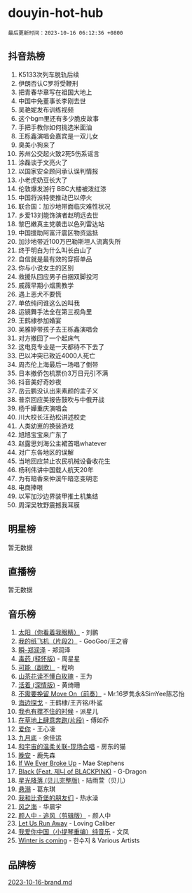 # douyin-hot-hub

`最后更新时间：2023-10-16 06:12:36 +0800`

## 抖音热榜

1. K5133次列车脱轨后续
1. 伊朗否认C罗将受鞭刑
1. 把青春华章写在祖国大地上
1. 中国中免董事长李刚去世
1. 吴艳妮发布训练视频
1. 这个bgm里还有多少脆皮故事
1. 手把手教你如何挑选米面油
1. 王栎鑫演唱会嘉宾是一双儿女
1. 臭美小狗来了
1. 苏州公交起火致2死5伤系谣言
1. 涂磊谈于文亮火了
1. 以国家安全顾问承认误判情报
1. 小老虎奶豆长大了
1. 伦敦爆发游行 BBC大楼被泼红漆
1. 中国将派特使推动巴以停火
1. 联合国：加沙地带面临灾难性状况
1. 乡爱13刘能饰演者赵明远去世
1. 黎巴嫩真主党袭击以色列雷达站
1. 中国援助阿富汗震区物资运抵
1. 加沙地带近100万巴勒斯坦人流离失所
1. 终于明白为什么叫长白山了
1. 自信就是最有效的穿搭单品
1. 你与小说女主的区别
1. 救援队回应男子自捆双脚投河
1. 戚薇早期小烟熏教学
1. 遇上恶犬不要慌
1. 单依纯问谁这么凶叫我
1. 运镜舞手法全在第三视角里
1. 王鹤棣参加婚宴
1. 吴雅婷带孩子去王栎鑫演唱会
1. 对方撤回了一个起床气
1. 这电竞专业是一天都待不下去了
1. 巴以冲突已致近4000人死亡
1. 周杰伦上海最后一场唱了倒带
1. 日本撤侨包机票价3万日元引不满
1. 抖音美好奇妙夜
1. 岳云鹏没认出来素颜的孟子义
1. 普京回应美报告鼓吹与中俄开战
1. 杨千嬅重庆演唱会
1. 川大校长汪劲松讲述校史
1. 人类幼崽的换装游戏
1. 旭旭宝宝来广东了
1. 赵露思刘海公主裙首唱whatever
1. 对广东各地区的误解
1. 当地回应禁止农民机械设备收花生
1. 杨利伟讲中国载人航天20年
1. 为有暗香来仲溪午暗恋变明恋
1. 电商捧哏
1. 以军加沙边界装甲推土机集结
1. 周深吴牧野震撼我耳膜

## 明星榜

暂无数据

## 直播榜

暂无数据

## 音乐榜

1. [太阳（你看着我眼睛）](https://sf6-cdn-tos.douyinstatic.com/obj/tos-cn-ve-2774/ogWbyIQnlBFImVbeDocRdCIYtBHlbJXgfZMvgz) - 刘鹏
1. [我的纸飞机（片段2）](https://sf3-cdn-tos.douyinstatic.com/obj/tos-cn-ve-2774/oM2ZrKcg2CD5AeRB2gkeXOFB1IxAGJdZPazYHf) - GooGoo/王之睿
1. [瞬-郑润泽](https://sf6-cdn-tos.douyinstatic.com/obj/tos-cn-ve-2774/oYXHIohzvbNAzBhHgyksWpRM4bfkDsBdBDAynw) - 郑润泽
1. [毒药 (释怀版)](https://sf3-cdn-tos.douyinstatic.com/obj/tos-cn-ve-2774/oYILMEAzspdZBIzy4frJNB8ZHPHWAhiwowd4Ad) - 周星星
1. [可能（副歌）](https://sf3-cdn-tos.douyinstatic.com/obj/tos-cn-ve-2774/cde1731888894259b333569393c2fb51) - 程响
1. [山茶花读不懂白玫瑰](https://sf3-cdn-tos.douyinstatic.com/obj/tos-cn-ve-2774/osfn8B7DktrRHEPJgPCfDbw7QDQEkwC16BxZg9) - 王为
1. [活着 (深情版)](https://sf3-cdn-tos.douyinstatic.com/obj/tos-cn-ve-2774/oY8r2TelECK2BPZbDCj8xZKBQfPbwQyCt1cggn) - 黄绮珊
1. [不需要挽留 Move On（前奏）](https://sf3-cdn-tos.douyinstatic.com/obj/tos-cn-ve-2774/ooCBhgCCkF4nExzQL9WZSUbitfA8IsDkgQIYhe) - Mr.16罗隽永&SimYee陈芯怡
1. [海边探戈](https://sf3-cdn-tos.douyinstatic.com/obj/tos-cn-ve-2774/os9gE0VQCGqt6VQkZDyBBYvfSDY0QFe3vVmubn) - 王鹤棣/王齐铭/朴鲨
1. [我也有撑不住的时候](https://sf3-cdn-tos.douyinstatic.com/obj/tos-cn-ve-2774/okmtBE1dkIBhwxeiBJeDgQnQtICZWIJUI2bjQr) - 派星儿
1. [在草地上肆意奔跑(片段)](https://sf3-cdn-tos.douyinstatic.com/obj/tos-cn-ve-2774/8831d494742f45dabdfa8adb8b817259) - 傅如乔
1. [爱你](https://sf3-cdn-tos.douyinstatic.com/obj/tos-cn-ve-2774/oEfyTFYX4gOL9DMKAJebDCAASw8hYVIXz1nYaf) - 王心凌
1. [九月底](https://sf6-cdn-tos.douyinstatic.com/obj/tos-cn-ve-2774/oMfewG4PDTFhF8iz3OGQ7ABH5i6fCgnMaoCbzZ) - 余佳运
1. [和宇宙的温柔关联-现场合唱](https://sf6-cdn-tos.douyinstatic.com/obj/tos-cn-ve-2774/o0hONGDYQBgk0e5bqDeQOonVmncA6tC2nBwZLT) - 房东的猫
1. [晚安](https://sf6-cdn-tos.douyinstatic.com/obj/tos-cn-ve-2774/a724c5e224464218839820f4e4fd632f) - 鹿先森
1. [If We Ever Broke Up](https://sf3-cdn-tos.douyinstatic.com/obj/tos-cn-ve-2774/o8onj5HDk0ImtBmO0URBfeyCDXQJMYkQ1gb8Zy) - Mae Stephens
1. [Black (Feat. 제니 of BLACKPINK)](https://sf3-cdn-tos.douyinstatic.com/obj/tos-cn-ve-2774/2eb92e2debbe4fe0a552bc099aef7f28) - G-Dragon
1. [星光降落 (贝儿完整版)](https://sf6-cdn-tos.douyinstatic.com/obj/tos-cn-ve-2774/okwB9hAwyAtsFFkFBzAX1hOOfQuIoMNs0W2Mwr) - 陆雨萱（贝儿）
1. [悬溺](https://sf3-cdn-tos.douyinstatic.com/obj/tos-cn-ve-2774/f3b6cc53d2e944beb7094a3ff01b4e03) - 葛东琪
1. [我和比奇堡的朋友们](https://sf3-cdn-tos.douyinstatic.com/obj/tos-cn-ve-2774/f0505db981ea4a6d91453a15924a82aa) - 热水澡
1. [风之海](https://sf3-cdn-tos.douyinstatic.com/obj/tos-cn-ve-2774/oInqZ2gFbCQvB6wZNnZlJpBcfDBQ8t1e1XwYAi) - 华晨宇
1. [颜人中 - 追风（剪辑版）](https://sf3-cdn-tos.douyinstatic.com/obj/tos-cn-ve-2774/9107f711ded6416ab3279a81d71597f7) - 颜人中
1. [Let Us Run Away](https://sf3-cdn-tos.douyinstatic.com/obj/tos-cn-ve-2774/a9a280d910044fb0b9f4f74b0b27e854) - Loving Caliber
1. [我爱你中国（小提琴重编）纯音乐](https://sf3-cdn-tos.douyinstatic.com/obj/tos-cn-ve-2774/362de867442c4051acadb0a43fd60af8) - 文凤
1. [Winter is coming](https://sf6-cdn-tos.douyinstatic.com/obj/tos-cn-ve-2774/0a6c12efb2d84f2ba9a243d4e1eebb4e) - 한수지 & Various Artists

## 品牌榜

[2023-10-16-brand.md](2023-10-16-brand.md)

